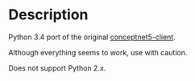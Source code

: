 Description
===========

Python 3.4 port of the original [conceptnet5-client](https://github.com/israkir/conceptnet5-client).

Although everything seems to work, use with caution.

Does not support Python 2.x.

